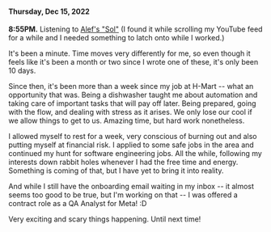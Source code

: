 #### Thursday, Dec 15, 2022

**8:55PM.** Listening to [Alef's "Sol"](https://www.youtube.com/watch?v=30dTTJPRf94&t=2129s) (I found it while scrolling my YouTube feed for a while and I needed something to latch onto while I worked.)

It's been a minute. Time moves very differently for me, so even though it feels like it's been a month or two since I wrote one of these, it's only been 10 days. 

Since then, it's been more than a week since my job at H-Mart -- what an opportunity that was. Being a dishwasher taught me about automation and taking care of important tasks that will pay off later. Being prepared, going with the flow, and dealing with stress as it arises. We only lose our cool if we allow things to get to us. Amazing time, but hard work nonetheless.

I allowed myself to rest for a week, very conscious of burning out and also putting myself at financial risk. I applied to some safe jobs in the area and continued my hunt for software engineering jobs. All the while, following my interests down rabbit holes whenever I had the free time and energy. Something is coming of that, but I have yet to bring it into reality.

And while I still have the onboarding email waiting in my inbox -- it almost seems too good to be true, but I'm working on that -- I was offered a contract role as a QA Analyst for Meta! :D

Very exciting and scary things happening. Until next time!
